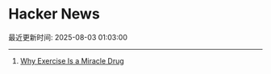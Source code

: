 # Hacker News

最近更新时间: 2025-08-03 01:03:00

--- 
1. [Why Exercise Is a Miracle Drug](https://www.derekthompson.org/p/the-sunday-morning-post-why-exercise) 
